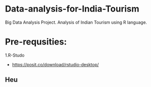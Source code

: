 # Data-analysis-for-India-Tourism
Big Data Analysis Project. Analysis of Indian Tourism using R language.

# Pre-requsities:
1.R-Studo
  - https://posit.co/download/rstudio-desktop/

## Heu
